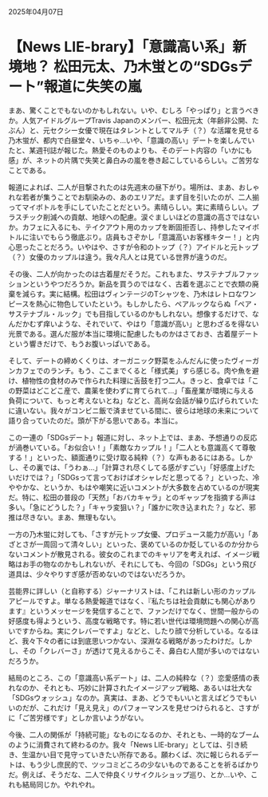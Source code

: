 2025年04月07日

# 【News LIE-brary】「意識高い系」新境地？ 松田元太、乃木蛍との“SDGsデート”報道に失笑の嵐

まあ、驚くことでもないのかもしれない。いや、むしろ「やっぱり」と言うべきか。人気アイドルグループTravis Japanのメンバー、松田元太（年齢非公開、たぶん）と、元セクシー女優で現在はタレントとしてマルチ（？）な活躍を見せる乃木蛍が、都内で白昼堂々、いちゃ…いや、「意識の高い」デートを楽しんでいたと、某週刊誌が報じた。熱愛そのものよりも、そのデート内容の「いかにも感」が、ネットの片隅で失笑と鼻白みの嵐を巻き起こしているらしい。ご苦労なことである。

報道によれば、二人が目撃されたのは先週末の昼下がり。場所は、まあ、おしゃれな若者が集うことでお馴染みの、あのエリアだ。まず目を引いたのが、二人揃ってマイボトルを手にしていたことだという。素晴らしい。実に素晴らしい。プラスチック削減への貢献、地球への配慮。涙ぐましいほどの意識の高さではないか。カフェに入るにも、テイクアウト用のカップを断固拒否し、持参したマイボトルに注いでもらう徹底ぶり。店員もさぞかし「意識高いお客様キター！」と内心思ったことだろう。いやはや、さすが令和のトップ（？）アイドルと元トップ（？）女優のカップルは違う。我々凡人とは見ている世界が違うのだ。

その後、二人が向かったのは古着屋だそうだ。これもまた、サステナブルファッションというやつだろうか。新品を買うのではなく、古着を選ぶことで衣類の廃棄を減らす。実に結構。松田はヴィンテージのTシャツを、乃木はレトロなワンピースを熱心に物色していたという。もしかしたら、ペアルックならぬ「ペア・サステナブル・ルック」でも目指しているのかもしれない。想像するだけで、なんだかむず痒いような、それでいて、やはり「意識が高い」と思わざるを得ない光景である。選んだ服が本当に環境に配慮したものかはさておき、古着屋デートという響きだけで、もうお腹いっぱいである。

そして、デートの締めくくりは、オーガニック野菜をふんだんに使ったヴィーガンカフェでのランチ。もう、ここまでくると「様式美」すら感じる。肉や魚を避け、植物性の食材のみで作られた料理に舌鼓を打つ二人。きっと、食卓では「この野菜はどこどこ産で、農薬を使わずに育てられて…」「畜産業が環境に与える負荷について、もっと考えないとね」などと、高尚な会話が繰り広げられていたに違いない。我々がコンビニ飯で済ませている間に、彼らは地球の未来について語り合っていたのだ。頭が下がる思いである。本当に。

この一連の「SDGsデート」報道に対し、ネット上では、まあ、予想通りの反応が渦巻いている。「お似合い！」「素敵なカップル！」「二人とも意識高くて尊敬する！」といった、額面通りに受け取る純粋（？）な声もあるにはある。しかし、その裏では、「うわぁ…」「計算され尽くしてる感がすごい」「好感度上げたいだけでは？」「SDGsって言っておけばオシャレだと思ってる？」といった、冷ややかな、というか、もはや嘲笑に近いコメントが大多数を占めているのが現実だ。特に、松田の普段の「天然」「おバカキャラ」とのギャップを指摘する声は多い。「急にどうした？」「キャラ変狙い？」「誰かに吹き込まれた？」など、邪推は尽きない。まあ、無理もない。

一方の乃木蛍に対しても、「さすが元トップ女優、プロデュース能力が高い」「あざとさが一周回って清々しい」といった、褒めているのか貶しているのか分からないコメントが散見される。彼女のこれまでのキャリアを考えれば、イメージ戦略はお手の物なのかもしれないが、それにしても、今回の「SDGs」という飛び道具は、少々やりすぎ感が否めないのではないだろうか。

芸能界に詳しい（と自称する）ジャーナリストは、「これは新しい形のカップルアピールですよ。単なる熱愛報道ではなく、『私たちは社会貢献にも関心があります』というメッセージを発信することで、ファンだけでなく、世間一般からの好感度も得ようという、高度な戦略です。特に若い世代は環境問題への関心が高いですからね。実にクレバーですよ」などと、したり顔で分析している。なるほど、我々下々の者には到底思いつかない、深淵なる戦略があったわけだ。しかし、その「クレバーさ」が透けて見えるからこそ、鼻白む人間が多いのではないだろうか。

結局のところ、この「意識高い系デート」は、二人の純粋な（？）恋愛感情の表れなのか、それとも、巧妙に計算されたイメージアップ戦略、あるいは壮大な「SDGsウォッシュ」なのか。真実は、まあ、どうでもいいと言えばどうでもいいのだが、これだけ「見え見え」のパフォーマンスを見せつけられると、さすがに「ご苦労様です」としか言いようがない。

今後、二人の関係が「持続可能」なものになるのか、それとも、一時的なブームのように消費されて終わるのか。我々「News LIE-brary」としては、引き続き、生温かい目で見守っていきたい所存である。願わくば、次に報じられるデートは、もう少し庶民的で、ツッコミどころの少ないものであることを祈るばかりだ。例えば、そうだな、二人で仲良くリサイクルショップ巡り、とか…いや、これも結局同じか。やれやれ。
